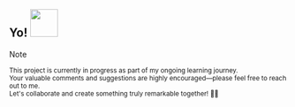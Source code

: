 <h2> Yo! <img src="https://media.tenor.com/qKGlaYl2DqMAAAAi/gif-de-sauda%C3%A7%C3%A3o.gif" width="50"></h2>

> [!NOTE]  
> <sup>This project is currently in progress as part of my ongoing learning journey. <br>Your valuable comments and suggestions are highly encouraged—please feel free to reach out to me. <br>Let's collaborate and create something truly remarkable together! 🙇🏻</sup><br>
